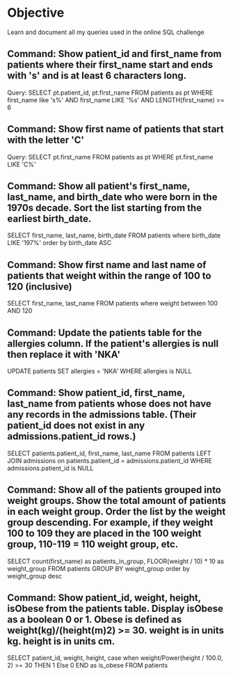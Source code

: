 # Objective
Learn and document all my queries used in the online SQL challenge


## Command: Show patient_id and first_name from patients where their first_name start and ends with 's' and is at least 6 characters long.
Query: 
SELECT pt.patient_id, pt.first_name
FROM patients as pt
WHERE first_name like 's%' 
AND first_name LIKE '%s'
AND LENGTH(first_name) >= 6

## Command: Show first name of patients that start with the letter 'C'
Query: SELECT  pt.first_name
FROM patients as pt
WHERE pt.first_name LIKE 'C%'

## Command: Show all patient's first_name, last_name, and birth_date who were born in the 1970s decade. Sort the list starting from the earliest birth_date. 
SELECT first_name, last_name, birth_date
FROM patients
where birth_date LIKE '197%'
order by birth_date ASC

## Command: Show first name and last name of patients that weight within the range of 100 to 120 (inclusive)
SELECT first_name, last_name
FROM patients
where weight between 100 AND 120

## Command: Update the patients table for the allergies column. If the patient's allergies is null then replace it with 'NKA'
UPDATE patients
SET allergies = 'NKA'
WHERE allergies is NULL

## Command: Show patient_id, first_name, last_name from patients whose does not have any records in the admissions table. (Their patient_id does not exist in any admissions.patient_id rows.)
SELECT patients.patient_id, first_name, last_name
FROM patients 
LEFT JOIN admissions 
on patients.patient_id = admissions.patient_id
WHERE admissions.patient_id is NULL

## Command: Show all of the patients grouped into weight groups. Show the total amount of patients in each weight group. Order the list by the weight group descending. For example, if they weight 100 to 109 they are placed in the 100 weight group, 110-119 = 110 weight group, etc.
SELECT count(first_name) as patients_in_group,
FLOOR(weight / 10) * 10 as weight_group
FROM patients
GROUP BY weight_group
order by weight_group desc

## Command: Show patient_id, weight, height, isObese from the patients table. Display isObese as a boolean 0 or 1. Obese is defined as weight(kg)/(height(m)2) >= 30. weight is in units kg. height is in units cm.
SELECT patient_id,
weight,
height,
case 
when weight/Power(height / 100.0, 2) >= 30 THEN 1
Else 0
END as is_obese
FROM patients
